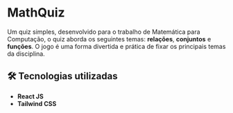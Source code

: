 # MathQuiz

Um quiz simples, desenvolvido para o trabalho de Matemática para Computação, o quiz aborda os seguintes temas: **relações**, **conjuntos** e **funções**. O jogo é uma forma divertida e prática de fixar os principais temas da disciplina.

## 🛠 Tecnologias utilizadas

- **React JS**
- **Tailwind CSS**